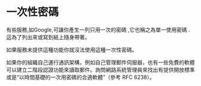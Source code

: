 [Title]: # (一次性密碼)
[Order]: # (3)

# 一次性密碼

有些服務,如Google,可讓你產生一列只用一次的密碼 ,它也稱之為單一使用密碼 .這為了列出來或寫到紙上隨身帶著。

如果服務未提供這種功能你就沒法使用這種一次性密碼。

如果你的組織自己運行通訊架構，例如自己管理郵件伺服器，也有一些免費的軟體可以建立二階段認證功能來讀取郵件。詢問網路系統管理員來找出有提供開放標準或是“以時間基礎的一次用密碼的合適軟體”（參考 RFC 6238）。